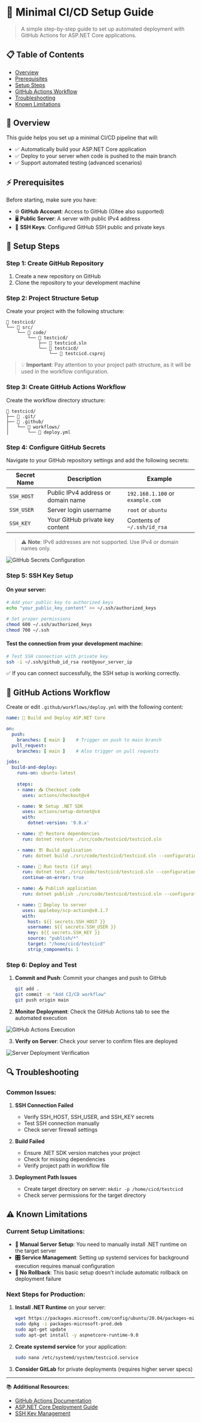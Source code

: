 # 🚀 Minimal CI/CD Setup Guide

> A simple step-by-step guide to set up automated deployment with GitHub Actions for ASP.NET Core applications.

## 📋 Table of Contents
- [Overview](#overview)
- [Prerequisites](#prerequisites)
- [Setup Steps](#setup-steps)
- [GitHub Actions Workflow](#github-actions-workflow)
- [Troubleshooting](#troubleshooting)
- [Known Limitations](#known-limitations)

## 🎯 Overview

This guide helps you set up a minimal CI/CD pipeline that will:
- ✅ Automatically build your ASP.NET Core application
- ✅ Deploy to your server when code is pushed to the main branch
- ✅ Support automated testing (advanced scenarios)

## ⚡ Prerequisites

Before starting, make sure you have:

- 🌐 **GitHub Account**: Access to GitHub (Gitee also supported)
- 🖥️ **Public Server**: A server with public IPv4 address
- 🔐 **SSH Keys**: Configured GitHub SSH public and private keys

## 📝 Setup Steps

### Step 1: Create GitHub Repository

1. Create a new repository on GitHub
2. Clone the repository to your development machine

### Step 2: Project Structure Setup

Create your project with the following structure:
```
📁 testcicd/
└── 📁 src/
    └── 📁 code/
        └── 📁 testcicd/
            ├── 📄 testcicd.sln
            └── 📁 testcicd/
                └── 📄 testcicd.csproj
```

> 💡 **Important**: Pay attention to your project path structure, as it will be used in the workflow configuration.

### Step 3: Create GitHub Actions Workflow

Create the workflow directory structure:

```
📁 testcicd/
├── 📁 .git/
├── 📁 .github/
│   └── 📁 workflows/
│       └── 📄 deploy.yml
```

### Step 4: Configure GitHub Secrets

Navigate to your GitHub repository settings and add the following secrets:

| Secret Name | Description | Example |
|-------------|-------------|---------|
| `SSH_HOST` | Public IPv4 address or domain name | `192.168.1.100` or `example.com` |
| `SSH_USER` | Server login username | `root` or `ubuntu` |
| `SSH_KEY` | Your GitHub private key content | Contents of `~/.ssh/id_rsa` |

> ⚠️ **Note**: IPv6 addresses are not supported. Use IPv4 or domain names only.

![GitHub Secrets Configuration](image.png)

### Step 5: SSH Key Setup

#### On your server:
```bash
# Add your public key to authorized keys
echo "your_public_key_content" >> ~/.ssh/authorized_keys

# Set proper permissions
chmod 600 ~/.ssh/authorized_keys
chmod 700 ~/.ssh
```

#### Test the connection from your development machine:
```bash
# Test SSH connection with private key
ssh -i ~/.ssh/github_id_rsa root@your_server_ip
```

✅ If you can connect successfully, the SSH setup is working correctly.

## 🔧 GitHub Actions Workflow

Create or edit `.github/workflows/deploy.yml` with the following content:
```yaml
name: 🚀 Build and Deploy ASP.NET Core

on:
  push:
    branches: [ main ]    # Trigger on push to main branch
  pull_request:
    branches: [ main ]    # Also trigger on pull requests

jobs:
  build-and-deploy:
    runs-on: ubuntu-latest
    
    steps:
    - name: 📥 Checkout code
      uses: actions/checkout@v4

    - name: 🛠️ Setup .NET SDK
      uses: actions/setup-dotnet@v4
      with:
        dotnet-version: '9.0.x'

    - name: 📦 Restore dependencies
      run: dotnet restore ./src/code/testcicd/testcicd.sln

    - name: 🏗️ Build application
      run: dotnet build ./src/code/testcicd/testcicd.sln --configuration Release --no-restore

    - name: 🧪 Run tests (if any)
      run: dotnet test ./src/code/testcicd/testcicd.sln --configuration Release --no-build --verbosity normal
      continue-on-error: true

    - name: 📤 Publish application
      run: dotnet publish ./src/code/testcicd/testcicd.sln --configuration Release --output ./publish --no-build

    - name: 🚀 Deploy to server
      uses: appleboy/scp-action@v0.1.7
      with:
        host: ${{ secrets.SSH_HOST }}
        username: ${{ secrets.SSH_USER }}
        key: ${{ secrets.SSH_KEY }}
        source: "publish/*"
        target: "/home/cicd/testcicd"
        strip_components: 1
```

### Step 6: Deploy and Test

1. **Commit and Push**: Commit your changes and push to GitHub
   ```bash
   git add .
   git commit -m "Add CI/CD workflow"
   git push origin main
   ```

2. **Monitor Deployment**: Check the GitHub Actions tab to see the automated execution

![GitHub Actions Execution](image-1.png)

3. **Verify on Server**: Check your server to confirm files are deployed

![Server Deployment Verification](image-2.png)

## 🔍 Troubleshooting

### Common Issues:

1. **SSH Connection Failed**
   - Verify SSH_HOST, SSH_USER, and SSH_KEY secrets
   - Test SSH connection manually
   - Check server firewall settings

2. **Build Failed**
   - Ensure .NET SDK version matches your project
   - Check for missing dependencies
   - Verify project path in workflow file

3. **Deployment Path Issues**
   - Create target directory on server: `mkdir -p /home/cicd/testcicd`
   - Check server permissions for the target directory

## ⚠️ Known Limitations

### Current Setup Limitations:

- **🔧 Manual Server Setup**: You need to manually install .NET runtime on the target server
- **🎛️ Service Management**: Setting up systemd services for background execution requires manual configuration
- **🔄 No Rollback**: This basic setup doesn't include automatic rollback on deployment failure

### Next Steps for Production:

1. **Install .NET Runtime** on your server:
   ```bash
   wget https://packages.microsoft.com/config/ubuntu/20.04/packages-microsoft-prod.deb -O packages-microsoft-prod.deb
   sudo dpkg -i packages-microsoft-prod.deb
   sudo apt-get update
   sudo apt-get install -y aspnetcore-runtime-9.0
   ```

2. **Create systemd service** for your application:
   ```bash
   sudo nano /etc/systemd/system/testcicd.service
   ```

3. **Consider GitLab** for private deployments (requires higher server specs)

---

📚 **Additional Resources:**
- [GitHub Actions Documentation](https://docs.github.com/en/actions)
- [ASP.NET Core Deployment Guide](https://docs.microsoft.com/en-us/aspnet/core/host-and-deploy/)
- [SSH Key Management](https://docs.github.com/en/authentication/connecting-to-github-with-ssh)
